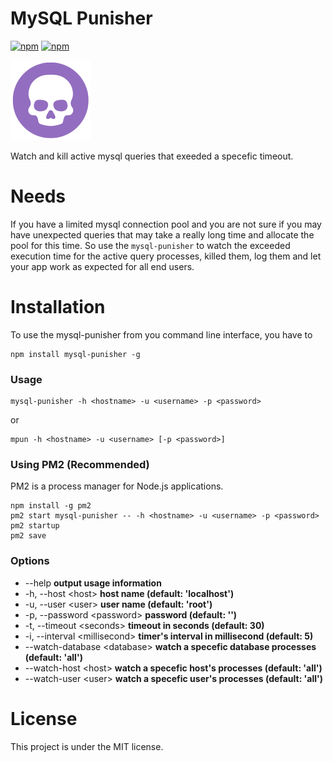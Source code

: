 # MySQL Punisher

[![npm](https://img.shields.io/npm/v/mysql-punisher.svg)](https://www.npmjs.com/package/mysql-punisher)
[![npm](https://img.shields.io/npm/l/mysql-punisher.svg)](https://github.com/faressoft/mysql-punisher/blob/master/LICENSE)

![Logo](/logo.png?raw=true)

Watch and kill active mysql queries that exeeded a specefic timeout.

# Needs
If you have a limited mysql connection pool and you are not sure if you may have unexpected queries that may take a really long time and allocate the pool for this time. So use the `mysql-punisher` to watch the exceeded execution time for the active query processes, killed them, log them and let your app work as expected for all end users.

# Installation

To use the mysql-punisher from you command line interface, you have to

```
npm install mysql-punisher -g
```

### Usage

```
mysql-punisher -h <hostname> -u <username> -p <password>
```

or

```
mpun -h <hostname> -u <username> [-p <password>]
```

### Using PM2 (Recommended)

PM2 is a process manager for Node.js applications.

```
npm install -g pm2
pm2 start mysql-punisher -- -h <hostname> -u <username> -p <password>
pm2 startup
pm2 save
```

### Options

* --help **output usage information**
* -h, --host &lt;host&gt; **host name (default: 'localhost')**
* -u, --user &lt;user&gt; **user name (default: 'root')**
* -p, --password &lt;password&gt; **password (default: '')**
* -t, --timeout &lt;seconds&gt; **timeout in seconds (default: 30)**
* -i, --interval &lt;millisecond&gt; **timer's interval in millisecond (default: 5)**
* --watch-database &lt;database&gt; **watch a specefic database processes (default: 'all')**
* --watch-host &lt;host&gt; **watch a specefic host's processes (default: 'all')**
* --watch-user &lt;user&gt; **watch a specefic user's processes (default: 'all')**

# License

This project is under the MIT license.
